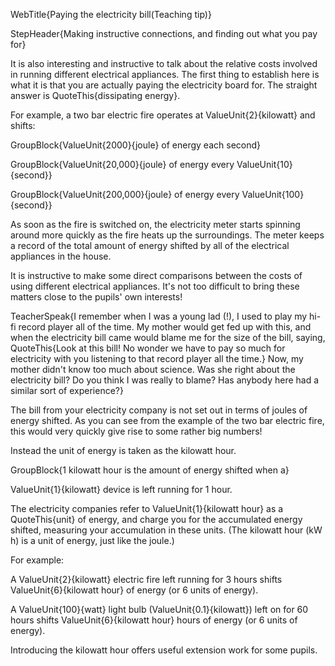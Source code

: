 WebTitle{Paying the electricity bill(Teaching tip)}

StepHeader{Making instructive connections, and finding out what you pay for}

It is also interesting and instructive to talk about the relative costs involved in running different electrical appliances. The first thing to establish here is what it is that you are actually paying the electricity board for. The straight answer is QuoteThis{dissipating energy}.

For example, a two bar electric fire operates at ValueUnit{2}{kilowatt} and shifts:

GroupBlock{ValueUnit{2000}{joule} of energy each second}

GroupBlock{ValueUnit{20,000}{joule} of energy every ValueUnit{10}{second}}

GroupBlock{ValueUnit{200,000}{joule} of energy every ValueUnit{100}{second}}

As soon as the fire is switched on, the electricity meter starts spinning around more quickly as the fire heats up the surroundings. The meter keeps a record of the total amount of energy shifted by all of the electrical appliances in the house.

It is instructive to make some direct comparisons between the costs of using different electrical appliances. It's not too difficult to bring these matters close to the pupils' own interests!

TeacherSpeak{I remember when I was a young lad (!), I used to play my hi-fi record player all of the time. My mother would get fed up with this, and when the electricity bill came would blame me for the size of the bill, saying, QuoteThis{Look at this bill! No wonder we have to pay so much for electricity with you listening to that record player all the time.} Now, my mother didn't know too much about science. Was she right about the electricity bill? Do you think I was really to blame? Has anybody here had a similar sort of experience?}

The bill from your electricity company is not set out in terms of joules of energy shifted. As you can see from the example of the two bar electric fire, this would very quickly give rise to some rather big numbers!

Instead the unit of energy is taken as the kilowatt hour.

GroupBlock{1 kilowatt hour is the amount of energy shifted when a}

ValueUnit{1}{kilowatt} device is left running for 1 hour.

The electricity companies refer to ValueUnit{1}{kilowatt hour} as a QuoteThis{unit} of energy, and charge you for the accumulated energy shifted, measuring your accumulation in these units. (The kilowatt hour (kW h) is a unit of energy, just like the joule.)

For example:

A ValueUnit{2}{kilowatt} electric fire left running for 3 hours shifts ValueUnit{6}{kilowatt hour} of energy (or 6 units of energy).

A ValueUnit{100}{watt} light bulb (ValueUnit{0.1}{kilowatt}) left on for 60 hours shifts ValueUnit{6}{kilowatt hour} hours of energy (or 6 units of energy).

Introducing the kilowatt hour offers useful extension work for some pupils.

